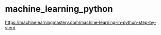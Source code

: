 # machine_learning_python
https://machinelearningmastery.com/machine-learning-in-python-step-by-step/
